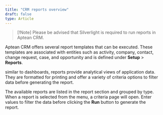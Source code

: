 ```yaml
---
title: "CRM reports overview"
draft: false
type: Article
---
```




>[!Note] Please be advised that Silverlight is required to run reports in Aptean CRM.


Aptean CRM offers several report templates that can be executed. These templates are associated with entities such as activity, company, contact, change request, case, and opportunity and is defined under **Setup** > **Reports**.

similar to dashboards, reports provide analytical views of application data. They are formatted for printing and offer a variety of criteria options to filter data before generating the report.

The available reports are listed in the report section and grouped by type. When a report is selected from the menu, a criteria page will open. Enter values to filter the data before clicking the **Run** button to generate the report. 
